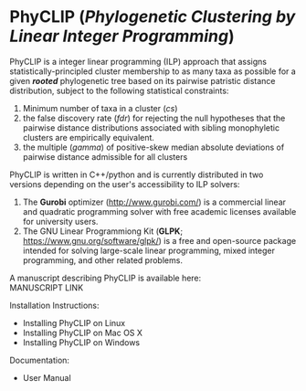 # PhyCLIP (_Phylogenetic Clustering by Linear Integer Programming_)

PhyCLIP is a integer linear programming (ILP) approach that assigns statistically-principled cluster membership to as many taxa as possible for a given **_rooted_** phylogenetic tree based on its pairwise patristic distance distribution, subject to the following statistical constraints: 
1. Minimum number of taxa in a cluster (_cs_)
2. the false discovery rate (_fdr_) for rejecting the null hypotheses that the pairwise distance distributions associated with  sibling monophyletic clusters are empirically equivalent.
3. the multiple (_gamma_) of positive-skew median absolute deviations of pairwise distance admissible for all clusters 

PhyCLIP is written in C++/python and is currently distributed in two versions depending on the user's accessibility to ILP solvers: 
1. The **Gurobi** optimizer (http://www.gurobi.com/) is a commercial linear and quadratic programming solver with free academic licenses available for university users.  
2. The GNU Linear Programmiong Kit (**GLPK**; https://www.gnu.org/software/glpk/) is a free and open-source package intended for solving large-scale linear programming, mixed integer programming, and other related problems.

A manuscript describing PhyCLIP is available here:  
MANUSCRIPT LINK

Installation Instructions:
* Installing PhyCLIP on Linux
* Installing PhyCLIP on Mac OS X
* Installing PhyCLIP on Windows

Documentation: 
* User Manual 
